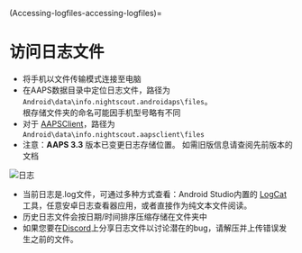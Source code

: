 (Accessing-logfiles-accessing-logfiles)=

# 访问日志文件

* 将手机以文件传输模式连接至电脑
* 在AAPS数据目录中定位日志文件，路径为 `Android\data\info.nightscout.androidaps\files`。  
    根存储文件夹的命名可能因手机型号略有不同
* 对于 [AAPSClient](#RemoteControl_aapsclient)，路径为 `Android\data\info.nightscout.aapsclient\files`
* 注意：​**AAPS 3.3**​ 版本已变更日志存储位置。 如需旧版信息请查阅先前版本的文档

![日志](../images/aapslog.png)

* 当前日志是.log文件，可通过多种方式查看：Android Studio内置的 [LogCat](https://developer.android.com/studio/debug/am-logcat.html) 工具，任意安卓日志查看器应用，或者直接作为纯文本文件阅读。 
* 历史日志文件会按日期/时间排序压缩存储在文件夹中 
* 如果您要在[Discord](https://discord.gg/4fQUWHZ4Mw)上分享日志文件以讨论潜在的bug，请解压并上传错误发生之前的文件。